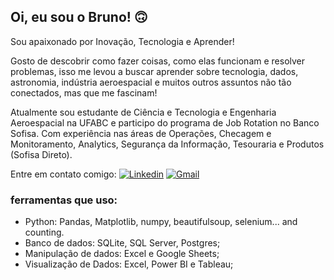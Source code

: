 ## Oi, eu sou o Bruno! 🙃
Sou apaixonado por Inovação, Tecnologia e Aprender!

Gosto de descobrir como fazer coisas, como elas funcionam e resolver problemas, isso me levou a buscar aprender sobre tecnologia, dados, astronomia, indústria aeroespacial e muitos outros assuntos não tão conectados, mas que me fascinam!

Atualmente sou estudante de Ciência e Tecnologia e Engenharia Aeroespacial na UFABC e participo do programa de Job Rotation no Banco Sofisa.
Com experiência nas áreas de Operações, Checagem e Monitoramento, Analytics, Segurança da Informação, Tesouraria e Produtos (Sofisa Direto).

Entre em contato comigo: 
[![Linkedin](https://img.shields.io/badge/LinkedIn-0077B5?style=for-the-badge&logo=linkedin&logoColor=white)](https://www.linkedin.com/in/frbrunosantos)
[![Gmail](https://img.shields.io/badge/Gmail-D14836?style=for-the-badge&logo=gmail&logoColor=white)](https://criarmeulink.com.br/u/1665955640)

### ferramentas que uso:

 - Python: Pandas, Matplotlib, numpy, beautifulsoup, selenium... and counting.
 - Banco de dados: SQLite, SQL Server, Postgres;
 - Manipulação de dados: Excel e Google Sheets;
 - Visualização de Dados: Excel, Power BI e Tableau;

